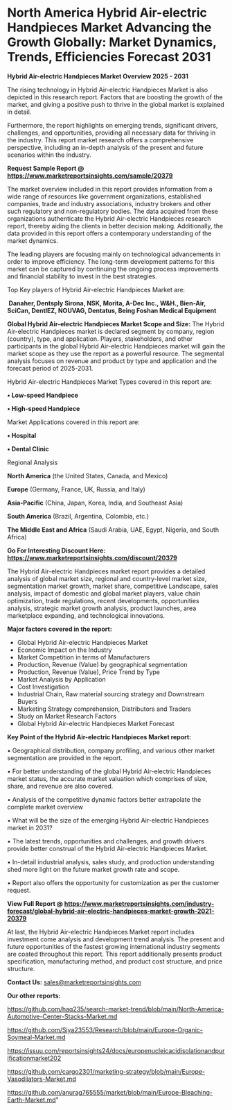 # North America Hybrid Air-electric Handpieces Market Advancing the Growth Globally: Market Dynamics, Trends, Efficiencies Forecast 2031

<Strong> Hybrid Air-electric Handpieces Market Overview 2025 - 2031</strong>

The rising technology in Hybrid Air-electric Handpieces Market is also depicted in this research report. Factors that are boosting the growth of the market, and giving a positive push to thrive in the global market is explained in detail.

Furthermore, the report highlights on emerging trends, significant drivers, challenges, and opportunities, providing all necessary data for thriving in the industry. This report market research offers a comprehensive perspective, including an in-depth analysis of the present and future scenarios within the industry.

<strong>Request Sample Report @ <a href=https://www.marketreportsinsights.com/sample/20379>https://www.marketreportsinsights.com/sample/20379</a></strong>

The market overview included in this report provides information from a wide range of resources like government organizations, established companies, trade and industry associations, industry brokers and other such regulatory and non-regulatory bodies. The data acquired from these organizations authenticate the Hybrid Air-electric Handpieces research report, thereby aiding the clients in better decision making. Additionally, the data provided in this report offers a contemporary understanding of the market dynamics.

The leading players are focusing mainly on technological advancements in order to improve efficiency. The long-term development patterns for this market can be captured by continuing the ongoing process improvements and financial stability to invest in the best strategies.

Top Key players of Hybrid Air-electric Handpieces Market are:

<strong> Danaher, Dentsply Sirona, NSK, Morita, A-Dec Inc., W&H., Bien-Air, SciCan, DentlEZ, NOUVAG, Dentatus, Being Foshan Medical Equipment</strong>

<strong><b>Global Hybrid Air-electric Handpieces Market Scope and Size:</b></strong>
The Hybrid Air-electric Handpieces market is declared segment by company, region (country), type, and application. Players, stakeholders, and other participants in the global Hybrid Air-electric Handpieces market will gain the market scope as they use the report as a powerful resource. The segmental analysis focuses on revenue and product by type and application and the forecast period of 2025-2031.

Hybrid Air-electric Handpieces Market Types covered in this report are:

<strong>• Low-speed Handpiece

• High-speed Handpiece</strong>

Market Applications covered in this report are:

<strong>• Hospital

• Dental Clinic</strong> 

Regional Analysis

<strong>North America</strong> (the United States, Canada, and Mexico)

<strong>Europe</strong> (Germany, France, UK, Russia, and Italy)

<strong>Asia-Pacific</strong> (China, Japan, Korea, India, and Southeast Asia)

<strong>South America</strong> (Brazil, Argentina, Colombia, etc.)

<strong>The Middle East and Africa</strong> (Saudi Arabia, UAE, Egypt, Nigeria, and South Africa)

<strong>Go For Interesting Discount Here: <a href=https://www.marketreportsinsights.com/discount/20379>https://www.marketreportsinsights.com/discount/20379</a></strong>

The Hybrid Air-electric Handpieces market report provides a detailed analysis of global market size, regional and country-level market size, segmentation market growth, market share, competitive Landscape, sales analysis, impact of domestic and global market players, value chain optimization, trade regulations, recent developments, opportunities analysis, strategic market growth analysis, product launches, area marketplace expanding, and technological innovations.

<strong><b>Major factors covered in the report:</b></strong>
<ul>
  <li>Global Hybrid Air-electric Handpieces Market </li>
  <li>Economic Impact on the Industry</li>
  <li>Market Competition in terms of Manufacturers</li>
  <li>Production, Revenue (Value) by geographical segmentation</li>
  <li>Production, Revenue (Value), Price Trend by Type</li>
  <li>Market Analysis by Application</li>
  <li>Cost Investigation</li>
  <li>Industrial Chain, Raw material sourcing strategy and Downstream Buyers</li>
  <li>Marketing Strategy comprehension, Distributors and Traders</li>
  <li>Study on Market Research Factors</li>
  <li>Global Hybrid Air-electric Handpieces Market Forecast</li>
</ul>

<strong><b>Key Point of the Hybrid Air-electric Handpieces Market report:</b></strong>

• Geographical distribution, company profiling, and various other market segmentation are provided in the report.

• For better understanding of the global Hybrid Air-electric Handpieces market status, the accurate market valuation which comprises of size, share, and revenue are also covered.

• Analysis of the competitive dynamic factors better extrapolate the complete market overview

• What will be the size of the emerging Hybrid Air-electric Handpieces market in 2031?

• The latest trends, opportunities and challenges, and growth drivers provide better construal of the Hybrid Air-electric Handpieces Market.

• In-detail industrial analysis, sales study, and production understanding shed more light on the future market growth rate and scope.

• Report also offers the opportunity for customization as per the customer request.

<strong><b>View Full Report @ <a href=https://www.marketreportsinsights.com/industry-forecast/global-hybrid-air-electric-handpieces-market-growth-2021-20379>https://www.marketreportsinsights.com/industry-forecast/global-hybrid-air-electric-handpieces-market-growth-2021-20379</a></b></strong>


At last, the Hybrid Air-electric Handpieces Market report includes investment come analysis and development trend analysis. The present and future opportunities of the fastest growing international industry segments are coated throughout this report. This report additionally presents product specification, manufacturing method, and product cost structure, and price structure.

<strong>Contact Us:</strong>
sales@marketreportsinsights.com

<strong>Our other reports:</strong>

<a href=https://github.com/haq235/search-market-trend/blob/main/North-America-Automotive-Center-Stacks-Market.md>https://github.com/haq235/search-market-trend/blob/main/North-America-Automotive-Center-Stacks-Market.md</a>

<a href=https://github.com/Siya23553/Research/blob/main/Europe-Organic-Soymeal-Market.md>https://github.com/Siya23553/Research/blob/main/Europe-Organic-Soymeal-Market.md</a>

<a href=https://issuu.com/reportsinsights24/docs/europenucleicacidisolationandpurificationmarket202>https://issuu.com/reportsinsights24/docs/europenucleicacidisolationandpurificationmarket202</a>

<a href=https://github.com/cargo2301/marketing-strategy/blob/main/Europe-Vasodilators-Market.md>https://github.com/cargo2301/marketing-strategy/blob/main/Europe-Vasodilators-Market.md</a>

<a href=https://github.com/anurag765555/market/blob/main/Europe-Bleaching-Earth-Market.md>https://github.com/anurag765555/market/blob/main/Europe-Bleaching-Earth-Market.md</a>"
